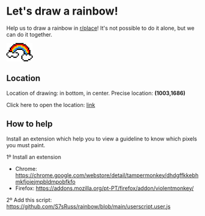 # Let's draw a rainbow! 

Help us to draw a rainbow in [r/place](https://www.reddit.com/r/place/?cx=1014&cy=1687&px=13)! It's not possible to do it alone, but we can do it together.


![Rainbow](canvas.png)

## Location

Location of drawing: in bottom, in center. Precise location: **(1003,1686)**

Click here to open the location: [link](https://www.reddit.com/r/place/?cx=1003&cy=1686&px=13)


## How to help

Install an extension which help you to view a guideline to know which pixels you must paint.

1º Install an extension
 - Chrome: https://chrome.google.com/webstore/detail/tampermonkey/dhdgffkkebhmkfjojejmpbldmpobfkfo
 - Firefox: https://addons.mozilla.org/pt-PT/firefox/addon/violentmonkey/

2º Add this script: https://github.com/S7sRuss/rainbow/blob/main/userscript.user.js
